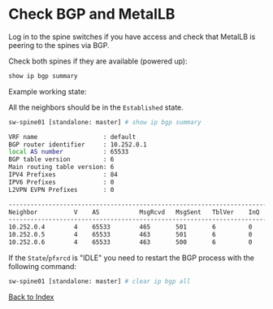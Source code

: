 # Check BGP and MetalLB

Log in to the spine switches if you have access and check that MetalLB is peering to the spines via BGP.

Check both spines if they are available (powered up):

```bash
show ip bgp summary
```

Example working state:

All the neighbors should be in the `Established` state.

```bash
sw-spine01 [standalone: master] # show ip bgp summary

VRF name                  : default
BGP router identifier     : 10.252.0.1
local AS number           : 65533
BGP table version         : 6
Main routing table version: 6
IPV4 Prefixes             : 84
IPV6 Prefixes             : 0
L2VPN EVPN Prefixes       : 0

------------------------------------------------------------------------------------------------------------------
Neighbor          V    AS           MsgRcvd   MsgSent   TblVer    InQ    OutQ   Up/Down       State/PfxRcd
------------------------------------------------------------------------------------------------------------------
10.252.0.4        4    65533        465       501       6         0      0      0:03:37:43    ESTABLISHED/28
10.252.0.5        4    65533        463       501       6         0      0      0:03:36:51    ESTABLISHED/28
10.252.0.6        4    65533        463       500       6         0      0      0:03:36:39    ESTABLISHED/28
```

If the `State`/`pfxrcd` is "IDLE" you need to restart the BGP process with the following command:

```bash
sw-spine01 [standalone: master] # clear ip bgp all
```

[Back to Index](../index.md)
